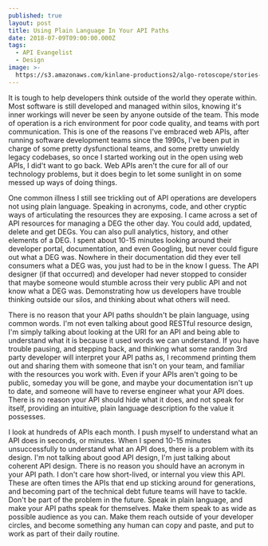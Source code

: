 ```yaml
---
published: true
layout: post
title: Using Plain Language In Your API Paths
date: 2018-07-09T09:00:00.000Z
tags:
  - API Evangelist
  - Design
image: >-
  https://s3.amazonaws.com/kinlane-productions2/algo-rotoscope/stories-new/power_colorful_blocks.jpg
---
```

<p></p>It is tough to help developers think outside of the world they operate within. Most software is still developed and managed within silos, knowing it's inner workings will never be seen by anyone outside of the team. This mode of operation is a rich environment for poor code quality, and teams with port communication. This is one of the reasons I've embraced web APIs, after running software development teams since the 1990s, I've been put in charge of some pretty dysfunctional teams, and some pretty unwieldy legacy codebases, so once I started working out in the open using web APIs, I did't want to go back. Web APIs aren't the cure for all of our technology problems, but it does begin to let some sunlight in on some messed up ways of doing things.

One common illness I still see trickling out of API operations are developers not using plain language. Speaking in acronyms, code, and other cryptic ways of articulating the resources they are exposing. I came across a set of API resources for managing a DEG the other day. You could  add, updated, delete and get DEGs. You can also pull analytics, history, and other elements of a DEG. I spent about 10-15 minutes looking around their developer portal, documentation, and even Googling, but never could figure out what a DEG was. Nowhere in their documentation did they ever tell consumers what a DEG was, you just had to be in the know I guess. The API designer (if that occurred) and developer had never stopped to consider that maybe someone would stumble across their very public API and not know what a DEG was. Demonstrating how us developers have trouble thinking outside our silos, and thinking about what others will need.

There is no reason that your API paths shouldn't be plain language, using common words. I'm not even talking about good RESTful resource design, I'm simply talking about looking at the URI for an API and being able to understand what it is because it used words we can understand. If you have trouble pausing, and stepping back, and thinking what some random 3rd party developer will interpret your API paths as, I recommend printing them out and sharing them with someone that isn't on your team, and familiar with the resources you work with. Even if your APIs aren't going to be public, someday you will be gone, and maybe your documentation isn't up to date, and someone will have to reverse engineer what your API does. There is no reason your API should hide what it does, and not speak for itself, providing an intuitive, plain language description fo the value it possesses.

I look at hundreds of APIs each month. I push myself to understand what an API does in seconds, or minutes. When I spend 10-15 minutes unsuccessfully to understand what an API does, there is a problem with its design. I'm not talking about good API design, I'm just talking about coherent API design. There is no reason you should have an acronym in your API path. I don't care how short-lived, or internal you view this API. These are often times the APIs that end up sticking around for generations, and becoming part of the technical debt future teams will have to tackle. Don't be part of the problem in the future. Speak in plain language, and make your API paths speak for themselves. Make them speak to as wide as possible audience as you can. Make them reach outside of your developer circles, and become something any human can copy and paste, and put to work as part of their daily routine.
